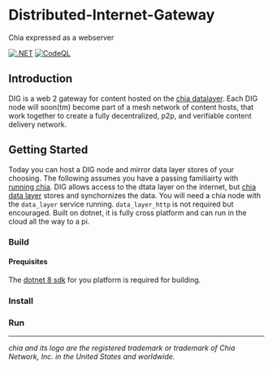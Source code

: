 # Distributed-Internet-Gateway

Chia expressed as a webserver

[![.NET](https://github.com/Datalayer-Storage/Decentralized-Internet-Gateway/actions/workflows/dotnet.yml/badge.svg)](https://github.com/Datalayer-Storage/Decentralized-Internet-Gateway/actions/workflows/dotnet.yml)
[![CodeQL](https://github.com/Datalayer-Storage/Decentralized-Internet-Gateway/actions/workflows/github-code-scanning/codeql/badge.svg)](https://github.com/Datalayer-Storage/Decentralized-Internet-Gateway/actions/workflows/github-code-scanning/codeql)

## Introduction

DIG is a web 2 gateway for content hosted on the [chia datalayer](https://www.chia.net/datalayer/). Each DIG node will soon(tm) become part of a mesh network of content hosts, that work together to create a fully decentralized, p2p, and verifiable content delivery network. 

## Getting Started

Today you can host a DIG node and mirror data layer stores of your choosing. The following assumes you have a passing familiairty with [running chia](https://docs.chia.net/introduction/). DIG allows access to the dtata layer on the internet, but [chia data layer](https://docs.chia.net/guides/datalayer-user-guide/) stores and synchornizes the data. You will need a chia node with the `data_layer` service running. `data_layer_http` is not required but encouraged. Built on dotnet, it is fully cross platform and can run in the cloud all the way to a pi.

### Build

#### Prequisites

The [dotnet 8 sdk](https://dotnet.microsoft.com/en-us/download/dotnet/8.0) for you platform is required for building. 

### Install

### Run
___

_chia and its logo are the registered trademark or trademark of Chia Network, Inc. in the United States and worldwide._
